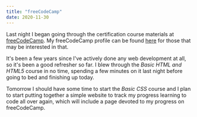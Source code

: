 ```yaml
---
title: "freeCodeCamp"
date: 2020-11-30
---
```

Last night I began going through the certification course materials at [freeCodeCamp](https://www.freecodecamp.com). My freeCodeCamp profile can be found [here](https://www.freecodecamp.org/ahimsacode) for those that may be interested in that.

 It's been a few years since I've actively done any web development at all, so it's been a good refresher so far. I blew through the *Basic HTML and HTML5* course in no time, spending a few minutes on it last night before going to bed and finishing up today.

Tomorrow I should have some time to start the *Basic CSS* course and I plan to start putting together a simple website to track my progress learning to code all over again, which will include a page devoted to my progress on freeCodeCamp.
